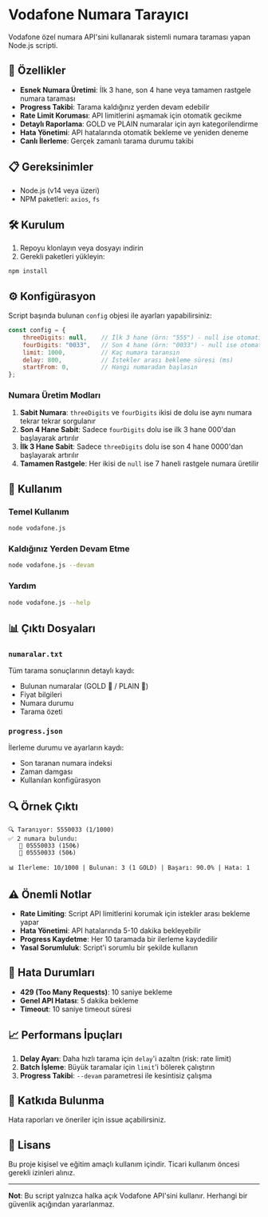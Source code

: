 # Vodafone Numara Tarayıcı

Vodafone özel numara API'sini kullanarak sistemli numara taraması yapan Node.js scripti.

## 🚀 Özellikler

- **Esnek Numara Üretimi**: İlk 3 hane, son 4 hane veya tamamen rastgele numara taraması
- **Progress Takibi**: Tarama kaldığınız yerden devam edebilir
- **Rate Limit Koruması**: API limitlerini aşmamak için otomatik gecikme
- **Detaylı Raporlama**: GOLD ve PLAIN numaralar için ayrı kategorilendirme
- **Hata Yönetimi**: API hatalarında otomatik bekleme ve yeniden deneme
- **Canlı İlerleme**: Gerçek zamanlı tarama durumu takibi

## 📋 Gereksinimler

- Node.js (v14 veya üzeri)
- NPM paketleri: `axios`, `fs`

## 🛠️ Kurulum

1. Repoyu klonlayın veya dosyayı indirin
2. Gerekli paketleri yükleyin:

```bash
npm install
```

## ⚙️ Konfigürasyon

Script başında bulunan `config` objesi ile ayarları yapabilirsiniz:

```javascript
const config = {
    threeDigits: null,    // İlk 3 hane (örn: "555") - null ise otomatik
    fourDigits: "0033",   // Son 4 hane (örn: "0033") - null ise otomatik  
    limit: 1000,          // Kaç numara taransın
    delay: 800,           // İstekler arası bekleme süresi (ms)
    startFrom: 0,         // Hangi numaradan başlasın
};
```

### Numara Üretim Modları

1. **Sabit Numara**: `threeDigits` ve `fourDigits` ikisi de dolu ise aynı numara tekrar tekrar sorgulanır
2. **Son 4 Hane Sabit**: Sadece `fourDigits` dolu ise ilk 3 hane 000'dan başlayarak artırılır
3. **İlk 3 Hane Sabit**: Sadece `threeDigits` dolu ise son 4 hane 0000'dan başlayarak artırılır
4. **Tamamen Rastgele**: Her ikisi de `null` ise 7 haneli rastgele numara üretilir

## 🎯 Kullanım

### Temel Kullanım
```bash
node vodafone.js
```

### Kaldığınız Yerden Devam Etme
```bash
node vodafone.js --devam
```

### Yardım
```bash
node vodafone.js --help
```

## 📊 Çıktı Dosyaları

### `numaralar.txt`
Tüm tarama sonuçlarının detaylı kaydı:
- Bulunan numaralar (GOLD 💎 / PLAIN 📱)
- Fiyat bilgileri
- Numara durumu
- Tarama özeti

### `progress.json`
İlerleme durumu ve ayarların kaydı:
- Son taranan numara indeksi
- Zaman damgası
- Kullanılan konfigürasyon

## 🔍 Örnek Çıktı

```
🔍 Taranıyor: 5550033 (1/1000)
✅ 2 numara bulundu:
   💎 05550033 (150₺)
   📱 05550033 (50₺)

📊 İlerleme: 10/1000 | Bulunan: 3 (1 GOLD) | Başarı: 90.0% | Hata: 1
```

## ⚠️ Önemli Notlar

- **Rate Limiting**: Script API limitlerini korumak için istekler arası bekleme yapar
- **Hata Yönetimi**: API hatalarında 5-10 dakika bekleyebilir
- **Progress Kaydetme**: Her 10 taramada bir ilerleme kaydedilir
- **Yasal Sorumluluk**: Script'i sorumlu bir şekilde kullanın

## 🚨 Hata Durumları

- **429 (Too Many Requests)**: 10 saniye bekleme
- **Genel API Hatası**: 5 dakika bekleme
- **Timeout**: 10 saniye timeout süresi

## 📈 Performans İpuçları

1. **Delay Ayarı**: Daha hızlı tarama için `delay`'i azaltın (risk: rate limit)
2. **Batch İşleme**: Büyük taramalar için `limit`'i bölerek çalıştırın
3. **Progress Takibi**: `--devam` parametresi ile kesintisiz çalışma

## 🤝 Katkıda Bulunma

Hata raporları ve öneriler için issue açabilirsiniz.

## 📝 Lisans

Bu proje kişisel ve eğitim amaçlı kullanım içindir. Ticari kullanım öncesi gerekli izinleri alınız.

---

**Not**: Bu script yalnızca halka açık Vodafone API'sini kullanır. Herhangi bir güvenlik açığından yararlanmaz.